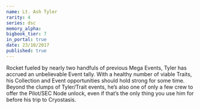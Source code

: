```yaml
---
name: Lt. Ash Tyler
rarity: 4
series: dsc
memory_alpha:
bigbook_tier: 7
in_portal: true
date: 23/10/2017
published: true
---
```


Rocket fueled by nearly two handfuls of previous Mega Events, Tyler has accrued an unbelievable Event tally. With a healthy number of viable Traits, his Collection and Event opportunities should hold strong for some time. Beyond the clumps of Tyler/Trait events, he’s also one of only a few crew to offer the Pilot/SEC Node unlock, even if that’s the only thing you use him for before his trip to Cryostasis.
